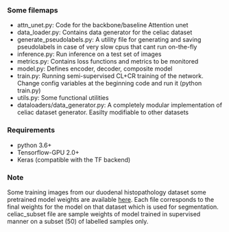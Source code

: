 
### Some filemaps
- attn_unet.py: Code for the backbone/baseline Attention unet
- data_loader.py: Contains data generator for the celiac dataset
- generate_pseudolabels.py: A utility file for generating and saving pseudolabels in case of very slow cpus that cant run on-the-fly
- inference.py: Run inference on a test set of images
- metrics.py: Contains loss functions and metrics to be monitored
- model.py: Defines encoder, decoder, composite model
- train.py: Running semi-supervised CL+CR training of the network. Change config variables at the beginning code and run it (python train.py)
- utils.py: Some functional utilities
- dataloaders/data_generator.py: A completely modular implementation of celiac dataset generator. Easilty modifiable to other datasets

### Requirements
- python 3.6+
- Tensorflow-GPU 2.0+
- Keras (compatible with the TF backend)

### Note
Some training images from our duodenal histopathology dataset some pretrained model weights are available [here](https://drive.google.com/drive/folders/1IZXRTOWzMLngGeEpMriaBk7Io7zVY7yx?usp=sharing).
Each file corresponds to the final weights for the model on that dataset which is used for segmentation. celiac_subset file are sample weights of model trained in supervised manner on a subset (50) of labelled samples only.
